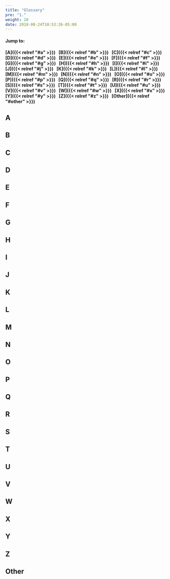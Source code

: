 ```yaml
---
title: "Glossary"
pre: "1."
weight: 10
date: 2018-08-24T10:53:26-05:00
---
```


#### Jump to:
#### [A]({{< relref "#a" >}}) &nbsp; [B]({{< relref "#b" >}}) &nbsp; [C]({{< relref "#c" >}}) &nbsp; [D]({{< relref "#d" >}})  &nbsp; [E]({{< relref "#e" >}}) &nbsp; [F]({{< relref "#f" >}}) &nbsp; [G]({{< relref "#g" >}}) &nbsp; [H]({{< relref "#h" >}})  &nbsp; [I]({{< relref "#i" >}}) &nbsp; [J]({{< relref "#j" >}}) &nbsp; [K]({{< relref "#k" >}}) &nbsp; [L]({{< relref "#l" >}})  &nbsp; [M]({{< relref "#m" >}}) &nbsp; [N]({{< relref "#n" >}}) &nbsp; [O]({{< relref "#o" >}}) &nbsp; [P]({{< relref "#p" >}})  &nbsp; [Q]({{< relref "#q" >}}) &nbsp; [R]({{< relref "#r" >}}) &nbsp; [S]({{< relref "#s" >}}) &nbsp; [T]({{< relref "#t" >}})  &nbsp; [U]({{< relref "#u" >}}) &nbsp; [V]({{< relref "#v" >}}) &nbsp; [W]({{< relref "#w" >}}) &nbsp; [X]({{< relref "#x" >}})  &nbsp; [Y]({{< relref "#y" >}}) &nbsp; [Z]({{< relref "#z" >}}) &nbsp; [Other]({{< relref "#other" >}})

## A
## B
## C
## D
## E
## F
## G
## H
## I
## J
## K
## L
## M
## N
## O
## P
## Q
## R
## S
## T
## U
## V
## W
## X
## Y
## Z
## Other
